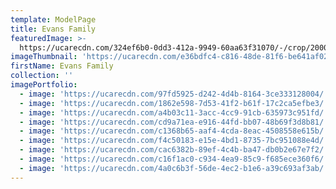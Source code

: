 ```yaml
---
template: ModelPage
title: Evans Family
featuredImage: >-
  https://ucarecdn.com/324ef6b0-0dd3-412a-9949-60aa63f31070/-/crop/2000x1041/0,739/-/preview/
imageThumbnail: 'https://ucarecdn.com/e36bdfc4-c816-48de-81f6-be641af02292/'
firstName: Evans Family
collection: ''
imagePortfolio:
  - image: 'https://ucarecdn.com/97fd5925-d242-4d4b-8164-3ce333128004/'
  - image: 'https://ucarecdn.com/1862e598-7d53-41f2-b61f-17c2ca5efbe3/'
  - image: 'https://ucarecdn.com/a4b03c11-3acc-4cc9-91cb-635973c951fd/'
  - image: 'https://ucarecdn.com/cd9a71ea-e916-44fd-bb07-48b69f3d8b81/'
  - image: 'https://ucarecdn.com/c1368b65-aaf4-4cda-8eac-4508558e615b/'
  - image: 'https://ucarecdn.com/f4c50183-e15e-4bd1-8735-7bc951088e4d/'
  - image: 'https://ucarecdn.com/cac6382b-89ef-4c4b-ba47-db0b2e67e7f2/'
  - image: 'https://ucarecdn.com/c16f1ac0-c934-4ea9-85c9-f685ece360f6/'
  - image: 'https://ucarecdn.com/4a0c6b3f-56de-4ec2-b1e6-a39c693af3ab/'
---
```


